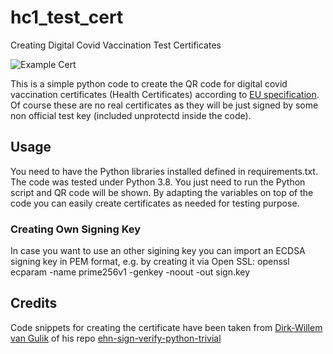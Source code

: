 # hc1_test_cert
Creating Digital Covid Vaccination Test Certificates

![Example Cert](https://github.com/nofaceinbook/hc1_test_cert/blob/main/JoeDoe_Cert.PNG)

This is a simple python code to create the QR code for digital covid vaccination certificates (Health Certificates) according to [EU specification](https://github.com/ehn-dcc-development/hcert-spec/blob/main/hcert_spec.md). Of course these are no real certificates as they will be just signed by some non official test key (included unprotectd inside the code). 

## Usage
You need to have the Python libraries installed defined in requirements.txt.
The code was tested under Python 3.8.
You just need to run the Python script and QR code will be shown.
By adapting the variables on top of the code you can easily create certificates as needed for testing purpose.

### Creating Own Signing Key
In case you want to use an other sigining key you can import an ECDSA signing key in PEM format, e.g. by creating it via Open SSL:
openssl ecparam -name prime256v1 -genkey -noout -out sign.key

## Credits
Code snippets for creating the certificate have been taken from [Dirk-Willem van Gulik](https://github.com/dirkx) of his repo [ehn-sign-verify-python-trivial](https://github.com/ehn-dcc-development/ehn-sign-verify-python-trivial)

